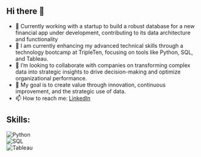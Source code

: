 ## Hi there 👋

- 🔭 Currently working with a startup to build a robust database for a new financial app under development, contributing to its data architecture and functionality
- 🌱 I am currently enhancing my advanced technical skills through a technology bootcamp at TripleTen, focusing on tools like Python, SQL, and Tableau.
- 👯 I’m looking to collaborate with companies on transforming complex data into strategic insights to drive decision-making and optimize organizational performance.
- 🤔 My goal is to create value through innovation, continuous improvement, and the strategic use of data.
- 📫 How to reach me:
    [LinkedIn](www.linkedin.com/in/alegría-carrión-burneo) 

## Skills:
![Python](https://img.shields.io/badge/Python-3DDC84?style=for-the-badge&logo=python&logoColor=white&labelColor=101010)</br>
![SQL](https://img.shields.io/badge/SQL-0095D5?style=for-the-badge&logo=SQL&logoColor=white&labelColor=101010)</br>
![Tableau](https://img.shields.io/badge/Tableau-3DDC84?style=for-the-badge&logo=tableau&logoColor=white&labelColor=101010)</br>

